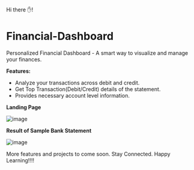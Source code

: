 Hi there ✋!

# Financial-Dashboard
Personalized Financial Dashboard - A smart way to visualize and manage your finances.

**Features:**
  - Analyze your transactions across debit and credit.
  - Get Top Transaction(Debit/Credit) details of the statement.
  - Provides necessary account level information.
  
 **Landing Page**
 
![image](https://user-images.githubusercontent.com/44130176/175761807-df4ebadd-d1ce-43a8-bf75-a9fdedc3f35d.png)

**Result of Sample Bank Statement**

![image](https://user-images.githubusercontent.com/44130176/175761814-411d99d2-a376-4e69-8b94-a781cfadb39d.png)

 
 More features and projects to come soon. Stay Connected.
 Happy Learning!!!!
 
